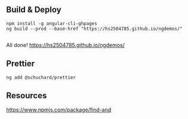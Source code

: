 ## Build & Deploy

```
npm install -g angular-cli-ghpages
ng build --prod --base-href "https://hs2504785.github.io/ngdemos/"


```

All done!
https://hs2504785.github.io/ngdemos/


## Prettier

```
ng add @schuchard/prettier
```

## Resources

https://www.npmjs.com/package/find-and
